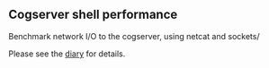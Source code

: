Cogserver shell performance
---------------------------
Benchmark network I/O to the cogserver, using netcat and sockets/

Please see the [diary](./diary.md) for details.
